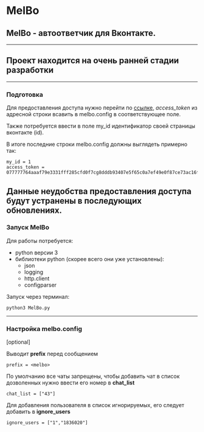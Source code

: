 # MelBo

## **MelBo** - автоответчик для Вконтакте.
---
## Проект находится на очень ранней стадии разработки
---
### Подготовка
Для предоставления доступа нужно перейти по [ссылке](https://oauth.vk.com/authorize?client_id=5468754&display=page&redirect_uri=https://vk.com&scope=messages+offline&response_type=token&v=5.64), *access_token* из адресной строки всавить в melbo.config в соответствующее поле.

Также потребуется ввести в поле my_id идентификатор своей страницы вконтакте (id).

В итоге последние строки melbo.config должны выглядеть примерно так:
```
my_id = 1
access_token = 077777764aaaf79e3331fff285cfd0f7cg8dddb93407e5f65c0a7ef49e0f87ce73ac16f233d285111116n
```

Данные неудобства предоставления доступа будут устранены в последующих обновлениях.
---
### Запуск MelBo

Для работы потребуется:
* python версии 3
* библиотеки python (скорее всего они уже установлены):
  * json
  * logging
  * http.client
  * configparser

Запуск через терминал:
```
python3 MelBo.py
```
---
### Настройка melbo.config

[optional]

Выводит **prefix** перед сообщением
```
prefix = <melbo>   
```
По умолчанию все чаты запрещены, чтобы добавить чат в список дозволенных нужно ввести его номер в **chat_list**
```
chat_list = ["43"]
```
Для добавления пользователя в список игнорируемых, его следует добавить в **ignore_users**
```
ignore_users = ["1","1836020"]
```
